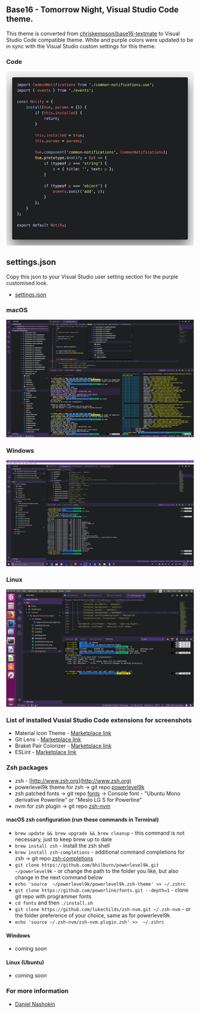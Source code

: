 ## Base16 - Tomorrow Night, Visual Studio Code theme.
This theme is converted from [chriskempson/base16-textmate](https://github.com/chriskempson/base16-textmate) to Visual Studio Code compatible theme. White and purple colors were updated to be in sync with the Visual Studio custom settings for this theme.

### Code
![Base16 Visual Studio Code](https://raw.githubusercontent.com/nashokin/Base16-Tomorrow-Night/master/Screenshot-code.png)

## settings.json
Copy this json to your Visual Studio user setting section for the purple customised look.
* [settings.json](https://github.com/nashokin/Base16-Tomorrow-Night/blob/master/settings.json)

### macOS
![Base16 Visual Studio Code mac](https://raw.githubusercontent.com/nashokin/Base16-Tomorrow-Night/master/Screenshot-mac.png)
### Windows
![Base16 Visual Studio Code windows](https://raw.githubusercontent.com/nashokin/Base16-Tomorrow-Night/master/Screenshot-windows.png)
### Linux
![Base16 Visual Studio Code windows](https://raw.githubusercontent.com/nashokin/Base16-Tomorrow-Night/master/Screenshot-linux.png)

### List of installed Vusial Studio Code extensions for screenshots
* Material Icon Theme - [Marketplace link](https://marketplace.visualstudio.com/items?itemName=PKief.material-icon-theme)
* Git Lens - [Marketplace link](https://marketplace.visualstudio.com/items?itemName=eamodio.gitlens)
* Braket Pair Colorizer - [Marketplace link](https://marketplace.visualstudio.com/items?itemName=CoenraadS.bracket-pair-colorizer)
* ESLint - [Marketplace link](https://marketplace.visualstudio.com/items?itemName=dbaeumer.vscode-eslint)

### Zsh packages
* zsh - [http://www.zsh.org](http://www.zsh.org)
* powerlevel9k theme for zsh -> git repo [powerlevel9k](https://github.com/bhilburn/powerlevel9k)
* zsh patched fonts -> git repo [fonts](https://github.com/powerline/fonts) -> Console font - "Ubuntu Mono derivative Powerline" or "Meslo LG S for Powerline"
* nvm for zsh plugin -> git repo [zsh-nvm](https://github.com/lukechilds/zsh-nvm)

#### macOS zsh configuration (run these commands in Terminal)
* `brew update && brew upgrade && brew cleanup` - this command is not necessary, just to keep brew up to date
* `brew install zsh` - install the zsh shell
* `brew install zsh-completions` - additional command completions for zsh -> git repo [zsh-completions](https://github.com/zsh-users/zsh-completions)
* `git clone https://github.com/bhilburn/powerlevel9k.git ~/powerlevel9k` - or change the path to the folder you like, but also change in the next command below
* `echo 'source  ~/powerlevel9k/powerlevel9k.zsh-theme' >> ~/.zshrc`
* `git clone https://github.com/powerline/fonts.git --depth=1` - clone git repo with programmer fonts
* `cd fonts` and then `./install.sh`
* `git clone https://github.com/lukechilds/zsh-nvm.git ~/.zsh-nvm` - or the folder preference of your choice, same as for powerlevel9k
* `echo 'source ~/.zsh-nvm/zsh-nvm.plugin.zsh' >>  ~/.zshrc`

#### Windows
* coming soon

#### Linux (Ubuntu)
* coming soon

### For more information
* [Daniel Nashokin](http://www.zyker.com.au)
